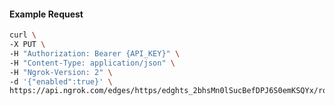 <!-- Code generated for API Clients. DO NOT EDIT. -->

#### Example Request

```bash
curl \
-X PUT \
-H "Authorization: Bearer {API_KEY}" \
-H "Content-Type: application/json" \
-H "Ngrok-Version: 2" \
-d '{"enabled":true}' \
https://api.ngrok.com/edges/https/edghts_2bhsMn0lSucBefDPJ6S0emKSQYx/routes/edghtsrt_2bhsMsPbBLeRKrBn1DbmeFXF0fE/compression
```
